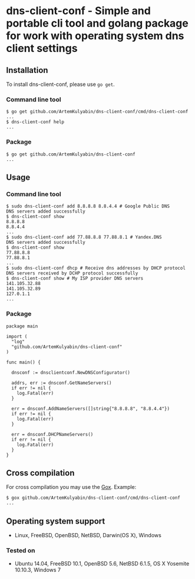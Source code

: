 # dns-client-conf - Simple and portable cli tool and golang package for work with operating system dns client settings

## Installation

To install dns-client-conf, please use `go get`.

### Command line tool

```
$ go get github.com/ArtemKulyabin/dns-client-conf/cmd/dns-client-conf
...
$ dns-client-conf help
...
```

### Package

```
$ go get github.com/ArtemKulyabin/dns-client-conf
...
```

## Usage

### Command line tool

```
$ sudo dns-client-conf add 8.8.8.8 8.8.4.4 # Google Public DNS
DNS servers added successfully
$ dns-client-conf show
8.8.8.8
8.8.4.4
...
$ sudo dns-client-conf add 77.88.8.8 77.88.8.1 # Yandex.DNS
DNS servers added successfully
$ dns-client-conf show
77.88.8.8
77.88.8.1
...
$ sudo dns-client-conf dhcp # Receive dns addresses by DHCP protocol
DNS servers received by DCHP protocol successfully
$ dns-client-conf show # My ISP provider DNS servers
141.105.32.88
141.105.32.89
127.0.1.1
...
```

### Package

```
package main

import (
  "log"
  "github.com/ArtemKulyabin/dns-client-conf"
)

func main() {

  dnsconf := dnsclientconf.NewDNSConfigurator()

  addrs, err := dnsconf.GetNameServers()
  if err != nil {
    log.Fatal(err)
  }

  err = dnsconf.AddNameServers([]string{"8.8.8.8", "8.8.4.4"})
  if err != nil {
    log.Fatal(err)
  }

  err = dnsconf.DHCPNameServers()
  if err != nil {
    log.Fatal(err)
  }
}

```

## Cross compilation
For cross compilation you may use the [Gox](github.com/mitchellh/gox). Example:
```
$ gox github.com/ArtemKulyabin/dns-client-conf/cmd/dns-client-conf
...
```

## Operating system support
* Linux, FreeBSD, OpenBSD, NetBSD, Darwin(OS X), Windows

### Tested on
* Ubuntu 14.04, FreeBSD 10.1, OpenBSD 5.6, NetBSD 6.1.5, OS X Yosemite 10.10.3, Windows 7
